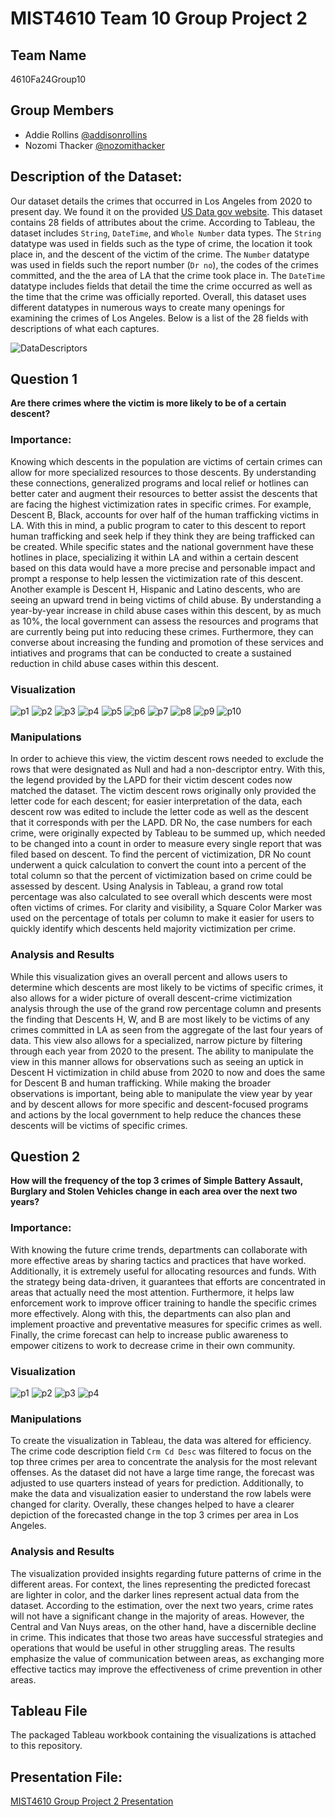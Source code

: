# MIST4610 Team 10 Group Project 2
## Team Name
4610Fa24Group10

## Group Members
- Addie Rollins [@addisonrollins](https://github.com/arollins5/MIST-GroupProject2)
- Nozomi Thacker [@nozomithacker](https://github.com/n-thacker/MIST4610Group10Project2)

## Description of the Dataset:
Our dataset details the crimes that occurred in Los Angeles from 2020 to present day. We found it on the provided [US Data gov website](https://catalog.data.gov/dataset/crime-data-from-2020-to-present). This dataset contains 28 fields of attributes about the crime. According to Tableau, the dataset includes `String`, `DateTime`, and `Whole Number` data types. The `String` datatype was used in fields such as the type of crime, the location it took place in, and the descent of the victim of the crime. The `Number` datatype was used in fields such the report number (`Dr no`), the codes of the crimes committed, and the the area of LA that the crime took place in. The `DateTime` datatype includes fields that detail the time the crime occurred as well as the time that the crime was officially reported. Overall, this dataset uses different datatypes in numerous ways to create many openings for examining the crimes of Los Angeles. Below is a list of the 28 fields with descriptions of what each captures.  

![DataDescriptors](https://github.com/user-attachments/assets/cd67a002-4636-48cd-93b4-bebee7fd17e1)


## Question 1
**Are there crimes where the victim is more likely to be of a certain descent?**

### Importance:
Knowing which descents in the population are victims of certain crimes can allow for more specialized resources to those descents. By understanding these connections, generalized programs and local relief or hotlines can better cater and augment their resources to better assist the descents that are facing the highest victimization rates in specific crimes. For example, Descent B, Black, accounts for over half of the human trafficking victims in LA. With this in mind, a public program to cater to this descent to report human trafficking and seek help if they think they are being trafficked can be created. While specific states and the national government have these hotlines in place, specializing it within LA and within a certain descent based on this data would have a more precise and personable impact and prompt a response to help lessen the victimization rate of this descent. Another example is Descent H, Hispanic and Latino descents, who are seeing an upward trend in being victims of child abuse. By understanding a year-by-year increase in child abuse cases within this descent, by as much as 10%, the local government can assess the resources and programs that are currently being put into reducing these crimes. Furthermore, they can converse about increasing the funding and promotion of these services and intiatives and programs that can be conducted to create a sustained reduction in child abuse cases within this descent.  

### Visualization
![p1](https://github.com/user-attachments/assets/06a1e813-ff30-47ea-b40c-b74db684adcb)
![p2](https://github.com/user-attachments/assets/47dcd4f0-8ffd-461e-8789-f88c16c12194)
![p3](https://github.com/user-attachments/assets/b22c101c-89fe-44c4-9366-8b7ed594e68e)
![p4](https://github.com/user-attachments/assets/494dc413-d816-46c6-ba12-a9e68a141e9b)
![p5](https://github.com/user-attachments/assets/fce73e56-27b4-4f23-9f20-bfd63819b5d2)
![p6](https://github.com/user-attachments/assets/259cce8b-8de7-4fa9-8ac8-59bacbc6192e)
![p7](https://github.com/user-attachments/assets/a0aa01ed-85d4-4908-94c2-801a09c48eb1)
![p8](https://github.com/user-attachments/assets/fccf1ffb-94ab-4068-894e-993dfede520b)
![p9](https://github.com/user-attachments/assets/dd0f4f65-5c66-44ac-b3b7-699cc8dbd0cf)
![p10](https://github.com/user-attachments/assets/6a3945a2-cd2c-4af0-ba74-8e3d77d1288d)

### Manipulations
In order to achieve this view, the victim descent rows needed to exclude the rows that were designated as Null and had a non-descriptor entry. With this, the legend provided by the LAPD for their victim descent codes now matched the dataset. The victim descent rows originally only provided the letter code for each descent; for easier interpretation of the data, each descent row was edited to include the letter code as well as the descent that it corresponds with per the LAPD. DR No, the case numbers for each crime, were originally expected by Tableau to be summed up, which needed to be changed into a count in order to measure every single report that was filed based on descent. To find the percent of victimization, DR No count underwent a quick calculation to convert the count into a percent of the total column so that the percent of victimization based on crime could be assessed by descent. Using Analysis in Tableau, a grand row total percentage was also calculated to see overall which descents were most often victims of crimes. For clarity and visibility, a Square Color Marker was used on the percentage of totals per column to make it easier for users to quickly identify which descents held majority victimization per crime.

### Analysis and Results
While this visualization gives an overall percent and allows users to determine which descents are most likely to be victims of specific crimes, it also allows for a wider picture of overall descent-crime victimization analysis through the use of the grand row percentage column and presents the finding that Descents H, W, and B are most likely to be victims of any crimes committed in LA as seen from the aggregate of the last four years of data. This view also allows for a specialized, narrow picture by filtering through each year from 2020 to the present. The ability to manipulate the view in this manner allows for observations such as seeing an uptick in Descent H victimization in child abuse from 2020 to now and does the same for Descent B and human trafficking. While making the broader observations is important, being able to manipulate the view year by year and by descent allows for more specific and descent-focused programs and actions by the local government to help reduce the chances these descents will be victims of specific crimes.

## Question 2
**How will the frequency of the top 3 crimes of Simple Battery Assault, Burglary and Stolen Vehicles change in each area over the next two years?**

### Importance:
With knowing the future crime trends, departments can collaborate with more effective areas by sharing tactics and practices that have worked. Additionally, it is extremely useful for allocating resources and funds. With the strategy being data-driven, it guarantees that efforts are concentrated in areas that actually need the most attention. Furthermore, it helps law enforcement work to improve officer training to handle the specific crimes more effectively. Along with this, the departments can also plan and implement proactive and preventative measures for specific crimes as well. Finally, the crime forecast can help to increase public awareness to empower citizens to work to decrease crime in their own community.

### Visualization
![p1](https://github.com/user-attachments/assets/47ad04b6-ecce-4c31-8090-bf8206393145)
![p2](https://github.com/user-attachments/assets/3ed46f5e-010b-4e67-8480-b4eb6d127bd8)
![p3](https://github.com/user-attachments/assets/ef9fa64e-a480-49e7-bf29-406215290eab)
![p4](https://github.com/user-attachments/assets/b53a1cdc-3bb4-4745-92de-a14162e128b3)


### Manipulations
To create the visualization in Tableau, the data was altered for efficiency. The crime code description field `Crm Cd Desc` was filtered to focus on the top three crimes per area to concentrate the analysis for the most relevant offenses. As the dataset did not have a large time range, the forecast was adjusted to use quarters instead of years for prediction. Additionally, to make the data and visualization easier to understand the row labels were changed for clarity. Overally, these changes helped to have a clearer depiction of the forecasted change in the top 3 crimes per area in Los Angeles. 

### Analysis and Results
The visualization provided insights regarding future patterns of crime in the different areas. For context, the lines representing the predicted forecast are lighter in color, and the darker lines represent actual data from the dataset. According to the estimation, over the next two years, crime rates will not have a significant change in the majority of areas. However, the Central and Van Nuys areas, on the other hand, have a discernible decline in crime. This indicates that those two areas have successful strategies and operations that would be useful in other struggling areas. The results emphasize the value of communication between areas, as exchanging more effective tactics may improve the effectiveness of crime prevention in other areas.

## Tableau File
The packaged Tableau workbook containing the visualizations is attached to this repository.

## Presentation File:
[MIST4610 Group Project 2 Presentation](https://docs.google.com/presentation/d/1mtWjV2PD5ErVfyruj9rhXnFr_Nm4JiCdXVZYa0byuDs/edit?usp=sharing)
